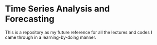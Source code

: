 # Time Series Analysis and Forecasting
This is a repository as my future reference for all the lectures and codes I came through in a learning-by-doing manner.
